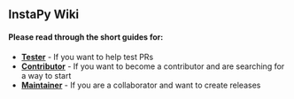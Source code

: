 ## InstaPy Wiki

#### Please read through the short guides for:
- **[Tester](./TESTERS.md)** - If you want to help test PRs
- **[Contributor](./CONTRIBUTORS.md)** - If you want to become a contributor and are searching for a way to start
- **[Maintainer](./MAINTAINERS.md)** - If you are a collaborator and want to create releases

